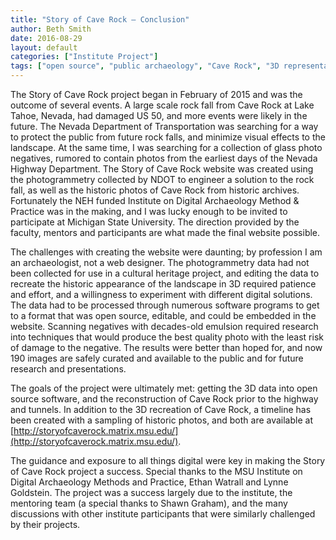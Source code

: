 ```yaml
---
title: "Story of Cave Rock – Conclusion"
author: Beth Smith
date: 2016-08-29
layout: default
categories: ["Institute Project"]
tags: ["open source", "public archaeology", "Cave Rock", "3D representation", "historic photos"]
---
```


The Story of Cave Rock project began in February of 2015 and was the outcome of several events. A large scale rock fall from Cave Rock at Lake Tahoe, Nevada, had damaged US 50, and more events were likely in the future. The Nevada Department of Transportation was searching for a way to protect the public from future rock falls, and minimize visual effects to the landscape. At the same time, I was searching for a collection of glass photo negatives, rumored to contain photos from the earliest days of the Nevada Highway Department. The Story of Cave Rock website was created using the photogrammetry collected by NDOT to engineer a solution to the rock fall, as well as the historic photos of Cave Rock from historic archives. Fortunately the NEH funded Institute on Digital Archaeology Method & Practice was in the making, and I was lucky enough to be invited to participate at Michigan State University. The direction provided by the faculty, mentors and participants are what made the final website possible.

The challenges with creating the website were daunting; by profession I am an archaeologist, not a web designer. The photogrammetry data had not been collected for use in a cultural heritage project, and editing the data to recreate the historic appearance of the landscape in 3D required patience and effort, and a willingness to experiment with different digital solutions. The data had to be processed through numerous software programs to get to a format that was open source, editable, and could be embedded in the website. Scanning negatives with decades-old emulsion required research into techniques that would produce the best quality photo with the least risk of damage to the negative. The results were better than hoped for, and now 190 images are safely curated and available to the public and for future research and presentations.

The goals of the project were ultimately met: getting the 3D data into open source software, and the reconstruction of Cave Rock prior to the highway and tunnels. In addition to the 3D recreation of Cave Rock, a timeline has been created with a sampling of historic photos, and both are available at [http://storyofcaverock.matrix.msu.edu/](http://storyofcaverock.matrix.msu.edu/).

The guidance and exposure to all things digital were key in making the Story of Cave Rock project a success. Special thanks to the MSU Institute on Digital Archaeology Methods and Practice, Ethan Watrall and Lynne Goldstein. The project was a success largely due to the institute, the mentoring team (a special thanks to Shawn Graham), and the many discussions with other institute participants that were similarly challenged by their projects.
